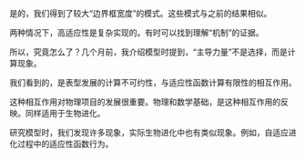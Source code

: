 是的，我们得到了较大“边界框宽度”的模式。这些模式与之前的结果相似。

两种情况下，高适应性是复杂实现的。有时可以找到理解“机制”的证据。

所以，究竟怎么了？几个月前，我介绍模型时提到，“主导力量”不是选择，而是计算现象。

我们看到的，是表型发展的计算不可约性，与适应性函数计算有限性的相互作用。

这种相互作用对物理项目的发展很重要。物理和数学基础，是这种相互作用的反映。同样适用于生物进化。

研究模型时，我们发现许多现象，实际生物进化中也有类似现象。例如，自适应进化过程中的适应性函数行为。